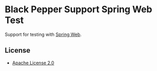 Black Pepper Support Spring Web Test
====================================

Support for testing with
[Spring Web](http://docs.spring.io/spring/docs/current/spring-framework-reference/html/spring-web.html).

License
-------

* [Apache License 2.0](http://www.apache.org/licenses/LICENSE-2.0.html)
